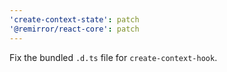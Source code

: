 ```yaml
---
'create-context-state': patch
'@remirror/react-core': patch
---
```


Fix the bundled `.d.ts` file for `create-context-hook`.
